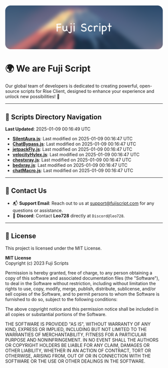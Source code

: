 ![Banner](.github/b.webp)

# 🌍 **We are Fuji Script**

Our global team of developers is dedicated to creating powerful, open-source scripts for Rise Client, designed to enhance your experience and unlock new possibilities! 🌟

---
<!-- SCRIPTS_NAVIGATION_START -->
## 📂 **Scripts Directory Navigation**

**Last Updated**: 2025-01-09 00:16:49 UTC

- **[SilentAura.js](scripts/SilentAura.js)**: Last modified on 2025-01-09 00:16:47 UTC
- **[ChatBypass.js](scripts/ChatBypass.js)**: Last modified on 2025-01-09 00:16:47 UTC
- **[jetpackFly.js](scripts/jetpackFly.js)**: Last modified on 2025-01-09 00:16:47 UTC
- **[velocityHylex.js](scripts/velocityHylex.js)**: Last modified on 2025-01-09 00:16:47 UTC
- **[chestxray.js](scripts/chestxray.js)**: Last modified on 2025-01-09 00:16:47 UTC
- **[bedxray.js](scripts/bedxray.js)**: Last modified on 2025-01-09 00:16:47 UTC
- **[chatMacro.js](scripts/chatMacro.js)**: Last modified on 2025-01-09 00:16:47 UTC

<!-- SCRIPTS_NAVIGATION_END -->

---

## 💬 **Contact Us**  
- 📬 **Support Email**: Reach out to us at [support@fujiscript.com](mailto:support@fujiscript.com) for any questions or assistance.  
- 💬 **Discord**: Contact **Leo728** directly at `Discord@leo728`.

---

## 📜 **License**

This project is licensed under the MIT License.  

**MIT License**  
Copyright (c) 2023 Fuji Scripts  

Permission is hereby granted, free of charge, to any person obtaining a copy of this software and associated documentation files (the "Software"), to deal in the Software without restriction, including without limitation the rights to use, copy, modify, merge, publish, distribute, sublicense, and/or sell copies of the Software, and to permit persons to whom the Software is furnished to do so, subject to the following conditions:  

The above copyright notice and this permission notice shall be included in all copies or substantial portions of the Software.  

THE SOFTWARE IS PROVIDED "AS IS", WITHOUT WARRANTY OF ANY KIND, EXPRESS OR IMPLIED, INCLUDING BUT NOT LIMITED TO THE WARRANTIES OF MERCHANTABILITY, FITNESS FOR A PARTICULAR PURPOSE AND NONINFRINGEMENT. IN NO EVENT SHALL THE AUTHORS OR COPYRIGHT HOLDERS BE LIABLE FOR ANY CLAIM, DAMAGES OR OTHER LIABILITY, WHETHER IN AN ACTION OF CONTRACT, TORT OR OTHERWISE, ARISING FROM, OUT OF OR IN CONNECTION WITH THE SOFTWARE OR THE USE OR OTHER DEALINGS IN THE SOFTWARE.  
